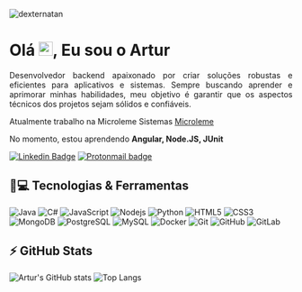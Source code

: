 <p align="left"><img src="https://komarev.com/ghpvc/?username=arturrpereira" alt="dexternatan" /></p>


<h1 align = "justify"> Olá <img src="https://media.giphy.com/media/hvRJCLFzcasrR4ia7z/giphy.gif" width="25px">, Eu sou o Artur</h1>
<p align = "justify">Desenvolvedor backend apaixonado por criar soluções robustas e eficientes para aplicativos e sistemas. Sempre buscando aprender e aprimorar minhas habilidades, meu objetivo é garantir que os aspectos técnicos dos projetos sejam sólidos e confiáveis.</p>

Atualmente trabalho na Microleme Sistemas [Microleme](https://www.microleme.com/)

No momento, estou aprendendo **Angular, Node.JS, JUnit**

[![Linkedin Badge](https://img.shields.io/badge/-Artur-blue?style=flat-square&logo=Linkedin&logoColor=white&link=https://www.linkedin.com/in/artur-pereira/)](https://www.linkedin.com/in/artur-pereira/)
[![Protonmail badge](https://img.shields.io/badge/ProtonMail-8B89CC?style=flat-square&logo=protonmail&logoColor=white.svg)](mailto:artur.fernando@protonmail.com)

## 🚀💻 Tecnologias & Ferramentas

![Java](https://img.shields.io/badge/java-%23ED8B00.svg?style=flat-square&logo=openjdk&logoColor=white)
![C#](https://img.shields.io/badge/C%20Sharp-512BD4.svg?style=flat-square&logo=C-Sharp&logoColor=white)
![JavaScript](https://img.shields.io/badge/-JavaScript-black?style=flat-square&logo=javascript)
![Nodejs](https://img.shields.io/badge/-Nodejs-black?style=flat-square&logo=Node.js)
![Python](https://img.shields.io/badge/-Python-black?style=flat-square&logo=Python)
![HTML5](https://img.shields.io/badge/-HTML5-E34F26?style=flat-square&logo=html5&logoColor=white)
![CSS3](https://img.shields.io/badge/-CSS3-1572B6?style=flat-square&logo=css3)
![MongoDB](https://img.shields.io/badge/-MongoDB-black?style=flat-square&logo=mongodb)
![PostgreSQL](https://img.shields.io/badge/-PostgreSQL-336791?style=flat-square&logo=postgresql)
![MySQL](https://img.shields.io/badge/-MySQL-black?style=flat-square&logo=mysql)
![Docker](https://img.shields.io/badge/-Docker-black?style=flat-square&logo=docker)
![Git](https://img.shields.io/badge/-Git-black?style=flat-square&logo=git)
![GitHub](https://img.shields.io/badge/-GitHub-181717?style=flat-square&logo=github)
![GitLab](https://img.shields.io/badge/-GitLab-FCA121?style=flat-square&logo=gitlab)

## ⚡ GitHub Stats

![Artur's GitHub stats](https://github-readme-stats.vercel.app/api?username=arturrpereira&show_icons=true&include_all_commits=true&theme=radical&locale=PT-BR)
![Top Langs](https://github-readme-stats.vercel.app/api/top-langs/?username=arturrpereira&hide=TeX&layout=compact&theme=radical&locale=pt-br)
